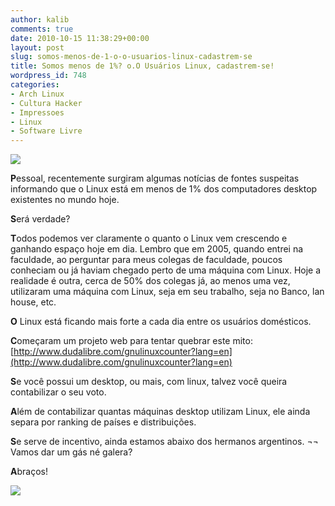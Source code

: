 ```yaml
---
author: kalib
comments: true
date: 2010-10-15 11:38:29+00:00
layout: post
slug: somos-menos-de-1-o-o-usuarios-linux-cadastrem-se
title: Somos menos de 1%? o.O Usuários Linux, cadastrem-se!
wordpress_id: 748
categories:
- Arch Linux
- Cultura Hacker
- Impressoes
- Linux
- Software Livre
---
```


[![](http://marcelocavalcante.net/portal/wp-content/uploads/2010/10/tux_muscle.png)](http://marcelocavalcante.net/portal/wp-content/uploads/2010/10/tux_muscle.png)


**P**essoal, recentemente surgiram algumas notícias de fontes suspeitas informando que o Linux está em menos de 1% dos computadores desktop existentes no mundo hoje.

**S**erá verdade?

**T**odos podemos ver claramente o quanto o Linux vem crescendo e ganhando espaço hoje em dia. Lembro que em 2005, quando entrei na faculdade, ao perguntar para meus colegas de faculdade, poucos conheciam ou já haviam chegado perto de uma máquina com Linux. Hoje a realidade é outra, cerca de 50% dos colegas já, ao menos uma vez, utilizaram uma máquina com Linux, seja em seu trabalho, seja no Banco, lan house, etc.

**O** Linux está ficando mais forte a cada dia entre os usuários domésticos.

**C**omeçaram um projeto web para tentar quebrar este mito: [http://www.dudalibre.com/gnulinuxcounter?lang=en](http://www.dudalibre.com/gnulinuxcounter?lang=en)

**S**e você possui um desktop, ou mais, com linux, talvez você queira contabilizar o seu voto.

**A**lém de contabilizar quantas máquinas desktop utilizam Linux, ele ainda separa por ranking de países e distribuições.

**S**e serve de incentivo, ainda estamos abaixo dos hermanos argentinos. ¬¬ Vamos dar um gás né galera?

**A**braços!


![](http://www.marcelocavalcante.net/portal/imgs/userbar.gif)
